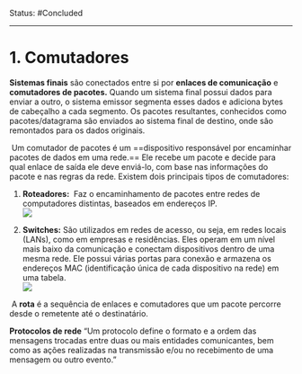 
Status: #Concluded 

---
# 1. Comutadores
**Sistemas finais** são conectados entre si por **enlaces de comunicação** e **comutadores de pacotes.** Quando um sistema final possui dados para enviar a outro, o sistema emissor segmenta esses dados e adiciona bytes de cabeçalho a cada segmento. Os pacotes resultantes, conhecidos como pacotes/datagrama são enviados ao sistema final de destino, onde são remontados para os dados originais. 

 Um comutador de pacotes é um ==dispositivo responsável por encaminhar pacotes de dados em uma rede.== Ele recebe um pacote e decide para qual enlace de saída ele deve enviá-lo, com base nas informações do pacote e nas regras da rede. Existem dois principais tipos de comutadores:

1. **Roteadores:**  Faz o encaminhamento de pacotes entre redes de computadores distintas, baseados em endereços IP.     
![](https://lh7-rt.googleusercontent.com/docsz/AD_4nXcvHvHRxM-n17unge1tgm-6hfOQWwMIkzkllRcbUnykpkdeRaDCLmgzeyvRPl6psinEjBad8GRM3naY6IFqUcvNMRTPShVov_Hzzx96M8eLey9ubNpa7oKOxv7mbRCYxLPJnykahg?key=HrOhHC0_-ked6RNCpQ0o3PZn)

2. **Switches:** São utilizados em redes de acesso, ou seja, em redes locais (LANs), como em empresas e residências. Eles operam em um nível mais baixo da comunicação e conectam dispositivos dentro de uma mesma rede. Ele possui várias portas para conexão e armazena os endereços MAC (identificação única de cada dispositivo na rede) em uma tabela.  
![](https://lh7-rt.googleusercontent.com/docsz/AD_4nXdv1znrP314K2Hrm9SA9MY66nvlKa6hBkpiuEigO-zbZG2PLW-VDyuVs6HZU9YGPScE0LSKv_tcAltwjHyyVhNlkrw78jCy1wig2myvlgAfnNzdp6J8JS4D6n2FWkY2LkVURlF7vA?key=HrOhHC0_-ked6RNCpQ0o3PZn)
 

 A **rota** é a sequência de enlaces e comutadores que um pacote percorre desde o remetente até o destinatário.

**Protocolos de rede**
“Um protocolo define o formato e a ordem das mensagens trocadas entre duas ou mais entidades comunicantes, bem como as ações realizadas na transmissão e/ou no recebimento de uma mensagem ou outro evento.”